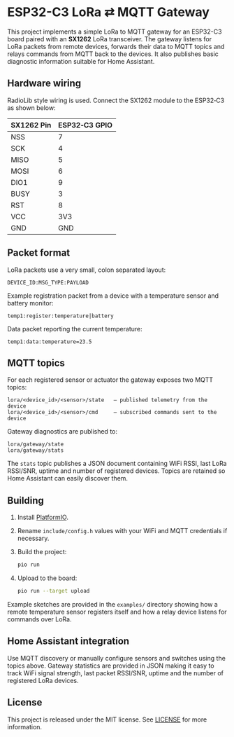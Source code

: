 # ESP32-C3 LoRa ⇄ MQTT Gateway

This project implements a simple LoRa to MQTT gateway for an ESP32-C3 board
paired with an **SX1262** LoRa transceiver.  The gateway listens for LoRa
packets from remote devices, forwards their data to MQTT topics and relays
commands from MQTT back to the devices.  It also publishes basic diagnostic
information suitable for Home Assistant.

## Hardware wiring

RadioLib style wiring is used.  Connect the SX1262 module to the ESP32‑C3 as
shown below:

| SX1262 Pin | ESP32‑C3 GPIO |
|------------|---------------|
| NSS        | 7             |
| SCK        | 4             |
| MISO       | 5             |
| MOSI       | 6             |
| DIO1       | 9             |
| BUSY       | 3             |
| RST        | 8             |
| VCC        | 3V3           |
| GND        | GND           |

## Packet format

LoRa packets use a very small, colon separated layout:

```
DEVICE_ID:MSG_TYPE:PAYLOAD
```

Example registration packet from a device with a temperature sensor and
battery monitor:

```
temp1:register:temperature|battery
```

Data packet reporting the current temperature:

```
temp1:data:temperature=23.5
```

## MQTT topics

For each registered sensor or actuator the gateway exposes two MQTT topics:

```
lora/<device_id>/<sensor>/state   – published telemetry from the device
lora/<device_id>/<sensor>/cmd     – subscribed commands sent to the device
```

Gateway diagnostics are published to:

```
lora/gateway/state
lora/gateway/stats
```

The `stats` topic publishes a JSON document containing WiFi RSSI, last LoRa
RSSI/SNR, uptime and number of registered devices.  Topics are retained so
Home Assistant can easily discover them.

## Building

1. Install [PlatformIO](https://platformio.org/install).
2. Rename `include/config.h` values with your WiFi and MQTT credentials if
   necessary.
3. Build the project:

   ```bash
   pio run
   ```

4. Upload to the board:

   ```bash
   pio run --target upload
   ```

Example sketches are provided in the `examples/` directory showing how a
remote temperature sensor registers itself and how a relay device listens for
commands over LoRa.

## Home Assistant integration

Use MQTT discovery or manually configure sensors and switches using the topics
above.  Gateway statistics are provided in JSON making it easy to track WiFi
signal strength, last packet RSSI/SNR, uptime and the number of registered
LoRa devices.

## License

This project is released under the MIT license.  See [LICENSE](LICENSE) for
more information.

